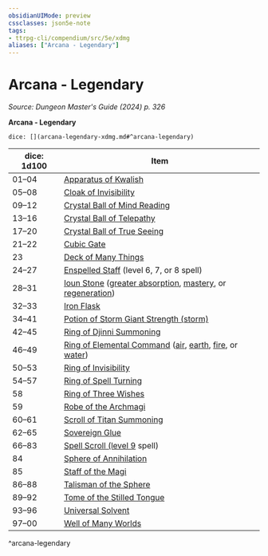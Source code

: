 ```yaml
---
obsidianUIMode: preview
cssclasses: json5e-note
tags:
- ttrpg-cli/compendium/src/5e/xdmg
aliases: ["Arcana - Legendary"]
---
```

# Arcana - Legendary
*Source: Dungeon Master's Guide (2024) p. 326* 

**Arcana - Legendary**

`dice: [](arcana-legendary-xdmg.md#^arcana-legendary)`

| dice: 1d100 | Item |
|-------------|------|
| 01–04 | [Apparatus of Kwalish](2-Mechanics/CLI/items/apparatus-of-kwalish-xdmg.md) |
| 05–08 | [Cloak of Invisibility](2-Mechanics/CLI/items/cloak-of-invisibility-xdmg.md) |
| 09–12 | [Crystal Ball of Mind Reading](2-Mechanics/CLI/items/crystal-ball-of-mind-reading-xdmg.md) |
| 13–16 | [Crystal Ball of Telepathy](2-Mechanics/CLI/items/crystal-ball-of-telepathy-xdmg.md) |
| 17–20 | [Crystal Ball of True Seeing](2-Mechanics/CLI/items/crystal-ball-of-true-seeing-xdmg.md) |
| 21–22 | [Cubic Gate](2-Mechanics/CLI/items/cubic-gate-xdmg.md) |
| 23 | [Deck of Many Things](2-Mechanics/CLI/items/deck-of-many-things-xdmg.md) |
| 24–27 | [Enspelled Staff](2-Mechanics/CLI/items/enspelled-staff-xdmg.md) (level 6, 7, or 8 spell) |
| 28–31 | [Ioun Stone](2-Mechanics/CLI/items/ioun-stone-xdmg.md) ([greater absorption](2-Mechanics/CLI/items/ioun-stone-greater-absorption-xdmg.md), [mastery](2-Mechanics/CLI/items/ioun-stone-mastery-xdmg.md), or [regeneration](2-Mechanics/CLI/items/ioun-stone-regeneration-xdmg.md)) |
| 32–33 | [Iron Flask](2-Mechanics/CLI/items/iron-flask-xdmg.md) |
| 34–41 | [Potion of Storm Giant Strength (storm)](2-Mechanics/CLI/items/potion-of-storm-giant-strength-xdmg.md) |
| 42–45 | [Ring of Djinni Summoning](2-Mechanics/CLI/items/ring-of-djinni-summoning-xdmg.md) |
| 46–49 | [Ring of Elemental Command](2-Mechanics/CLI/items/ring-of-elemental-command-xdmg.md) ([air](2-Mechanics/CLI/items/ring-of-elemental-command-air-xdmg.md), [earth](2-Mechanics/CLI/items/ring-of-elemental-command-earth-xdmg.md), [fire](2-Mechanics/CLI/items/ring-of-elemental-command-fire-xdmg.md), or [water](2-Mechanics/CLI/items/ring-of-elemental-command-water-xdmg.md)) |
| 50–53 | [Ring of Invisibility](2-Mechanics/CLI/items/ring-of-invisibility-xdmg.md) |
| 54–57 | [Ring of Spell Turning](2-Mechanics/CLI/items/ring-of-spell-turning-xdmg.md) |
| 58 | [Ring of Three Wishes](2-Mechanics/CLI/items/ring-of-three-wishes-xdmg.md) |
| 59 | [Robe of the Archmagi](2-Mechanics/CLI/items/robe-of-the-archmagi-xdmg.md) |
| 60–61 | [Scroll of Titan Summoning](2-Mechanics/CLI/items/scroll-of-titan-summoning-xdmg.md) |
| 62–65 | [Sovereign Glue](2-Mechanics/CLI/items/sovereign-glue-xdmg.md) |
| 66–83 | [Spell Scroll (level 9](2-Mechanics/CLI/items/spell-scroll-level-9-xdmg.md) spell) |
| 84 | [Sphere of Annihilation](2-Mechanics/CLI/items/sphere-of-annihilation-xdmg.md) |
| 85 | [Staff of the Magi](2-Mechanics/CLI/items/staff-of-the-magi-xdmg.md) |
| 86–88 | [Talisman of the Sphere](2-Mechanics/CLI/items/talisman-of-the-sphere-xdmg.md) |
| 89–92 | [Tome of the Stilled Tongue](2-Mechanics/CLI/items/tome-of-the-stilled-tongue-xdmg.md) |
| 93–96 | [Universal Solvent](2-Mechanics/CLI/items/universal-solvent-xdmg.md) |
| 97–00 | [Well of Many Worlds](2-Mechanics/CLI/items/well-of-many-worlds-xdmg.md) |
^arcana-legendary